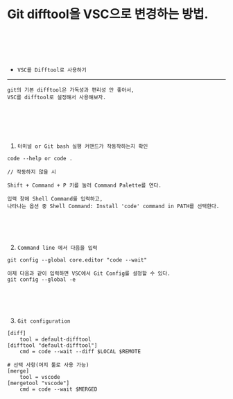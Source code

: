 # Git difftool을 VSC으로 변경하는 방법.

<br />
<br />
<br />
<br />

* `VSC를 Difftool로 사용하기`
---

```
git의 기본 difftool은 가독성과 편리성 안 좋아서,
VSC를 difftool로 설정해서 사용해보자.
```

<br />
<br />
<br />
<br />

1. `터미널 or Git bash 실행 커맨드가 작동작하는지 확인`

```
code --help or code .
```

```
// 작동하지 않을 시

Shift + Command + P 키를 눌러 Command Palette를 연다.

입력 창에 Shell Command를 입력하고,
나타나는 옵션 중 Shell Command: Install 'code' command in PATH를 선택한다.
```

<br />
<br />
<br />

2. `Command line 에서 다음을 입력`

```
git config --global core.editor "code --wait"
```

```
이제 다음과 같이 입력하면 VSC에서 Git Config를 설정할 수 있다.
git config --global -e
```

<br />
<br />
<br />

3. `Git configuration`
```
[diff]
    tool = default-difftool
[difftool "default-difftool"]
    cmd = code --wait --diff $LOCAL $REMOTE

# 선택 사항(머지 툴로 사용 가능)
[merge]
    tool = vscode
[mergetool "vscode"]
    cmd = code --wait $MERGED
```

